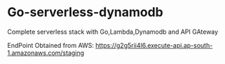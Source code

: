 # Go-serverless-dynamodb
Complete serverless stack with Go,Lambda,Dynamodb and API GAteway

EndPoint Obtained from AWS: https://g2g5rii4l6.execute-api.ap-south-1.amazonaws.com/staging
